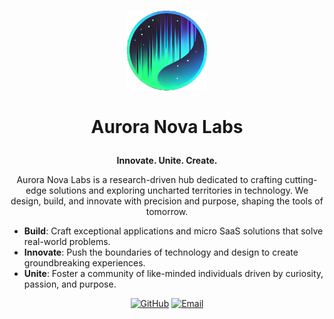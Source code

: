 <h1>
  <p align="center">
    <img src="./assets/aurora-nova-logo-color-notext-nobg.png" alt="Logo" width="128">
    <br>
    <br><strong>Aurora Nova Labs</strong>
  </p>
</h1>

<p align="center">
  <b>Innovate. Unite. Create.</b>
</p>

<p align="center">
  Aurora Nova Labs is a research-driven hub dedicated to crafting cutting-edge solutions and exploring uncharted territories in technology. We design, build, and innovate with precision and purpose, shaping the tools of tomorrow.
</p>


- **Build**: Craft exceptional applications and micro SaaS solutions that solve real-world problems.
- **Innovate**: Push the boundaries of technology and design to create groundbreaking experiences.
- **Unite**: Foster a community of like-minded individuals driven by curiosity, passion, and purpose.



<p align="center">
  <a href="https://github.com/aurora-nova-labs" target="_blank"><img src="https://img.shields.io/badge/GitHub-AuroraNovaLabs-181717?style=flat-square&logo=github" alt="GitHub"></a>
  <a href="mailto:contact@auroranovalabs.com" target="_blank"><img src="https://img.shields.io/badge/Email-contact%40auroranovalabs.com-blue?style=flat-square&logo=gmail" alt="Email"></a>
</p>
